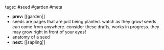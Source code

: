 tags:: #seed #garden #meta

- **prev:** [[garden]]
- seeds are pages that are just being planted. watch as they grow! seeds can come from anywhere. consider these drafts, works in progress. they may grow right in front of your eyes!
- anatomy of a seed
- **next:** [[sapling]]